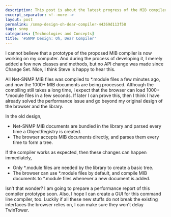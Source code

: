 ```yaml
---
description: This post is about the latest progress of the MIB compiler.
excerpt_separator: <!--more-->
layout: post
permalink: /snmp-design-oh-dear-compiler-44369d113f58
tags: snmp
categories: [Technologies and Concepts]
title: '#SNMP Design: Oh, Dear Compiler'
---
```

I cannot believe that a prototype of the proposed MIB compiler is now working on my computer. And during the process of developing it, I merely added a few new classes and methods, but no API change was made since Change Set. Nice, I think Steve is happy to hear this.
<!--more-->

All Net-SNMP MIB files was compiled to *.module files a few minutes ago, and now the 1000+ MIB documents are being processed. Although the compiling still takes a long time, I expect that the browser can load 1000+ *.module files in a few seconds. If later I can prove this, then I think I have already solved the performance issue and go beyond my original design of the browser and the library.

In the old design,

* Net-SNMP MIB documents are bundled in the library and parsed every time a ObjectRegistry is created.
* The browser accepts MIB documents directly, and parses them every time to form a tree.

If the compiler works as expected, then these changes can happen immediately,

* Only *.module files are needed by the library to create a basic tree.
* The browser can use *.module files by default, and compile MIB documents to *.module files whenever a new document is added.

Isn't that wonder? I am going to prepare a performance report of this compiler prototype soon. Also, I hope I can create a GUI for this command line compiler, too. Luckily if all these new stuffs do not break the existing interfaces the browser relies on, I can make sure they won't delay TwinTower.
